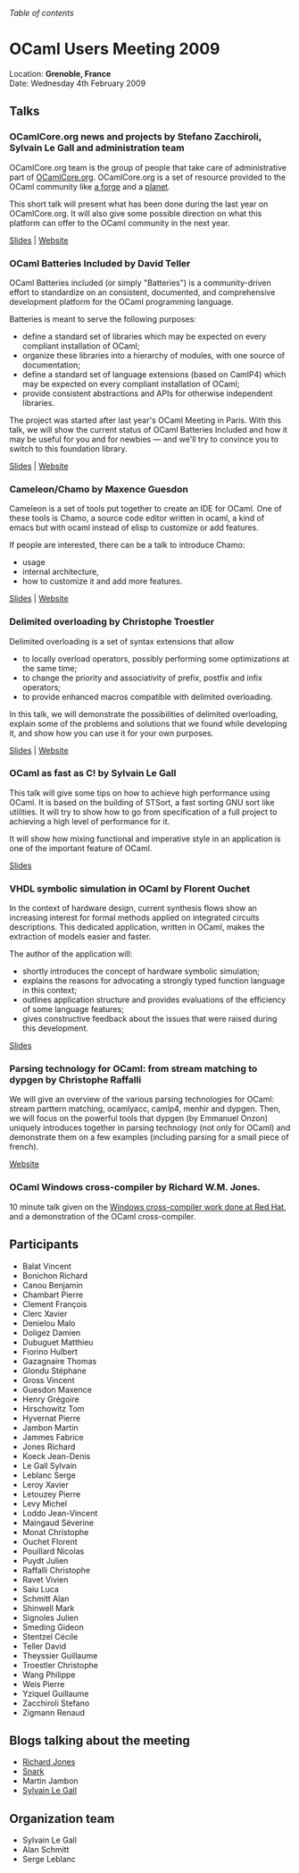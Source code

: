 <!-- ((! set title 2009 !)) -->

*Table of contents*

# OCaml Users Meeting 2009

Location: **Grenoble, France**  
Date: Wednesday 4th February 2009

## Talks

### OCamlCore.org news and projects by Stefano Zacchiroli, Sylvain Le Gall and administration team

OCamlCore.org team is the group of people that take care of
administrative part of [OCamlCore.org](http://www.ocamlcore.org/).
OCamlCore.org is a set of resource provided to the OCaml community
like [a forge](http://forge.ocamlcore.org/) and a
[planet](http://planet.ocamlcore.org/).

This short talk will present what has been done during the last year
on OCamlCore.org. It will also give some possible direction on what
this platform can offer to the OCaml community in the next year.

[Slides](slides/OCamlCore.orgPresentation.pdf) | [Website](http://www.ocamlcore.org/)


### OCaml Batteries Included by David Teller

OCaml Batteries included (or simply "Batteries") is a community-driven
effort to standardize on an consistent, documented, and comprehensive
development platform for the OCaml programming language.

Batteries is meant to serve the following purposes:

- define a standard set of libraries which may be expected on every compliant installation of OCaml;
- organize these libraries into a hierarchy of modules, with one source of documentation;
- define a standard set of language extensions (based on CamlP4) which may be expected on every compliant installation of OCaml;
- provide consistent abstractions and APIs for otherwise independent libraries.

The project was started after last year's OCaml Meeting in Paris. With
this talk, we will show the current status of OCaml Batteries Included
and how it may be useful for you and for newbies — and we'll try to
convince you to switch to this foundation library.

[Slides](slides/batteries-included.pdf) | [Website](http://batteries.forge.ocamlcore.org/)


### Cameleon/Chamo by Maxence Guesdon

Cameleon is a set of tools put together to create an IDE for
OCaml. One of these tools is Chamo, a source code editor written in
ocaml, a kind of emacs but with ocaml instead of elisp to customize or
add features.

If people are interested, there can be a talk to introduce Chamo:

- usage
- internal architecture,
- how to customize it and add more features.

[Slides](slides/cameleon_chamo.pdf) | [Website](http://home.gna.org/cameleon/chamo.en.html)


### Delimited overloading by Christophe Troestler

Delimited overloading is a set of syntax extensions that allow

- to locally overload operators, possibly performing some optimizations at the same time;
- to change the priority and associativity of prefix, postfix and infix operators;
- to provide enhanced macros compatible with delimited overloading.

In this talk, we will demonstrate the possibilities of delimited
overloading, explain some of the problems and solutions that we found
while developing it, and show how you can use it for your own
purposes.

[Slides](slides/pa-do.pdf) | [Website](http://pa-do.forge.ocamlcore.org/)


### OCaml as fast as C! by Sylvain Le Gall

This talk will give some tips on how to achieve high performance using
OCaml. It is based on the building of STSort, a fast sorting GNU sort
like utilities. It will try to show how to go from specification of a
full project to achieving a high level of performance for it.

It will show how mixing functional and imperative style in an
application is one of the important feature of OCaml.

[Slides](slides/OCamlAsFastAsC.pdf)


### VHDL symbolic simulation in OCaml by Florent Ouchet

In the context of hardware design, current synthesis flows show an
increasing interest for formal methods applied on integrated circuits
descriptions. This dedicated application, written in OCaml, makes the
extraction of models easier and faster.

The author of the application will:

- shortly introduces the concept of hardware symbolic simulation;
- explains the reasons for advocating a strongly typed function language in this context;
- outlines application structure and provides evaluations of the efficiency of some language features;
- gives constructive feedback about the issues that were raised during this development.

[Slides](slides/VSYML-ocaml-meeting-2009.pdf)


### Parsing technology for OCaml: from stream matching to dypgen by Christophe Raffalli

We will give an overview of the various parsing technologies for
OCaml: stream parttern matching, ocamlyacc, camlp4, menhir and
dypgen. Then, we will focus on the powerful tools that dypgen (by
Emmanuel Onzon) uniquely introduces together in parsing technology
(not only for OCaml) and demonstrate them on a few examples (including
parsing for a small piece of french).

[Website](http://dypgen.free.fr/)


### OCaml Windows cross-compiler by Richard W.M. Jones.

10 minute talk given on the
[Windows cross-compiler work done at Red Hat](http://fedoraproject.org/wiki/MinGW),
and a demonstration of the OCaml cross-compiler.


## Participants

- Balat Vincent
- Bonichon Richard
- Canou Benjamin
- Chambart Pierre 
- Clement François
- Clerc Xavier
- Denielou Malo
- Doligez Damien
- Dubuguet Matthieu
- Fiorino Hulbert
- Gazagnaire Thomas
- Glondu Stéphane 
- Gross Vincent
- Guesdon Maxence
- Henry Grégoire
- Hirschowitz Tom
- Hyvernat Pierre
- Jambon Martin 
- Jammes Fabrice
- Jones Richard
- Koeck Jean-Denis
- Le Gall Sylvain
- Leblanc Serge
- Leroy Xavier
- Letouzey Pierre
- Levy Michel
- Loddo Jean-Vincent
- Maingaud Séverine
- Monat Christophe
- Ouchet Florent
- Pouillard Nicolas
- Puydt Julien
- Raffalli Christophe
- Ravet Vivien
- Saiu Luca
- Schmitt Alan 
- Shinwell Mark
- Signoles Julien
- Smeding Gideon 
- Stentzel Cécile 
- Teller David
- Theyssier Guillaume
- Troestler Christophe
- Wang Philippe
- Weis Pierre
- Yziquel Guillaume 
- Zacchiroli Stefano
- Zigmann Renaud 

## Blogs talking about the meeting

- [Richard Jones](http://camltastic.blogspot.com/2009/02/photos-from-ocaml-users-meeting.html)
- [Snark](http://blogs.gnome.org/snark/2009/02/04/ocaml-meeting-in-grenoble/)
- Martin Jambon <!-- http://ocamlhackers.ning.com/profiles/blogs/2175650:BlogPost:241 -->
- [Sylvain Le Gall](http://le-gall.net/sylvain+violaine/blog/index.php?2008/12/19/48-ocaml-meeting-2009-in-grenoble-progress)

## Organization team

- Sylvain Le Gall
- Alan Schmitt
- Serge Leblanc
